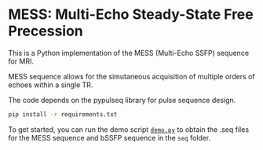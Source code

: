 # MESS: Multi-Echo Steady-State Free Precession

This is a Python implementation of the MESS (Multi-Echo SSFP) sequence for MRI. 

MESS sequence allows for the simutaneous acquisition of multiple orders of echoes within a single TR.

The code depends on the pypulseq library for pulse sequence design.

```bash
pip install -r requirements.txt
```

To get started, you can run the demo script [`demo.py`](demo.py) to obtain the .seq files for the MESS sequence and bSSFP sequence in the `seq` folder. 


